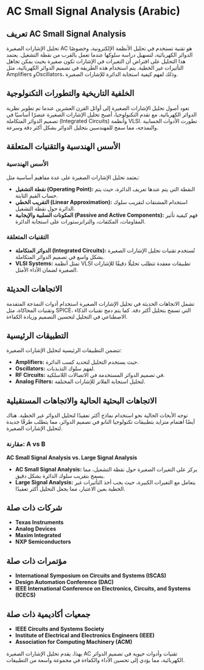 # AC Small Signal Analysis (Arabic)

## تعريف AC Small Signal Analysis
تحليل الإشارات الصغيرة AC هو تقنية تستخدم في تحليل الأنظمة الإلكترونية، وخصوصًا الدوائر الكهربائية، لتسهيل دراسة سلوكها عندما تعمل بالقرب من نقطة التشغيل. يعتمد هذا التحليل على افتراض أن التغيرات في الإشارات تكون صغيرة بحيث يمكن تجاهل التأثيرات غير الخطية. يتم استخدام هذه الطريقة في تصميم الدوائر الكهربائية، مثل Amplifiers وOscillators، وذلك لفهم كيفية استجابة الدائرة للإشارات الصغيرة.

## الخلفية التاريخية والتطورات التكنولوجية
تعود أصول تحليل الإشارات الصغيرة إلى أوائل القرن العشرين عندما تم تطوير نظرية الدوائر الكهربائية. مع تقدم التكنولوجيا، أصبح تحليل الإشارات الصغيرة عنصرًا أساسيًا في تصميم الدوائر المتكاملة (Integrated Circuits) وأنظمة VLSI. تطورت الأدوات الحسابية والنمذجة، مما سمح للمهندسين بتحليل الدوائر بشكل أكثر دقة وسرعة.

## الأسس الهندسية والتقنيات المتعلقة
### الأسس الهندسية
يعتمد تحليل الإشارات الصغيرة على عدة مفاهيم أساسية مثل:
- **نقطة التشغيل (Operating Point):** النقطة التي يتم عندها تعريف الدائرة، حيث يتم حساب القيم الثابتة.
- **التقريب الخطي (Linear Approximation):** استخدام المشتقات لتقريب سلوك الدائرة حول نقطة التشغيل.
- **المكونات السلبية والإيجابية (Passive and Active Components):** فهم كيفية تأثير المقاومات، المكثفات، والترانزستورات على استجابة الدائرة.

### التقنيات المتعلقة
- **الدوائر المتكاملة (Integrated Circuits):** تُستخدم تقنيات تحليل الإشارات الصغيرة بشكل واسع في تصميم الدوائر المتكاملة.
- **VLSI Systems:** تمثل أنظمة VLSI تطبيقات معقدة تتطلب تحليلًا دقيقًا للإشارات الصغيرة لضمان الأداء الأمثل.

## الاتجاهات الحديثة
تشمل الاتجاهات الحديثة في تحليل الإشارات الصغيرة استخدام أدوات النمذجة المتقدمة وتقنيات المحاكاة، مثل SPICE، التي تسمح بتحليل أكثر دقة. كما يتم دمج تقنيات الذكاء الاصطناعي في التحليل لتحسين التصميم وزيادة الكفاءة.

## التطبيقات الرئيسية
تتضمن التطبيقات الرئيسية لتحليل الإشارات الصغيرة:
- **Amplifiers:** حيث يستخدم التحليل لتحديد كسب الدائرة.
- **Oscillators:** لفهم سلوك التذبذبات.
- **RF Circuits:** في تصميم الدوائر المستخدمة في الاتصالات اللاسلكية.
- **Analog Filters:** لتحليل استجابة الفلاتر للإشارات المختلفة.

## الاتجاهات البحثية الحالية والاتجاهات المستقبلية
توجه الأبحاث الحالية نحو استخدام نماذج أكثر تعقيدًا لتحليل الدوائر غير الخطية. هناك أيضًا اهتمام متزايد بتطبيقات تكنولوجيا النانو في تصميم الدوائر، مما يتطلب طرقًا جديدة لتحليل الإشارات الصغيرة.

### مقارنة: A vs B
**AC Small Signal Analysis vs. Large Signal Analysis**
- **AC Small Signal Analysis:** يركز على التغيرات الصغيرة حول نقطة التشغيل، مما يسمح بتقريب سلوك الدائرة بشكل دقيق.
- **Large Signal Analysis:** يتعامل مع التغيرات الكبيرة، حيث يجب أخذ التأثيرات غير الخطية بعين الاعتبار، مما يجعل التحليل أكثر تعقيدًا.

## شركات ذات صلة
- **Texas Instruments**
- **Analog Devices**
- **Maxim Integrated**
- **NXP Semiconductors**

## مؤتمرات ذات صلة
- **International Symposium on Circuits and Systems (ISCAS)**
- **Design Automation Conference (DAC)**
- **IEEE International Conference on Electronics, Circuits, and Systems (ICECS)**

## جمعيات أكاديمية ذات صلة
- **IEEE Circuits and Systems Society**
- **Institute of Electrical and Electronics Engineers (IEEE)**
- **Association for Computing Machinery (ACM)**

بهذا، يقدم تحليل الإشارات الصغيرة AC تقنيات وأدوات حيوية في تصميم الدوائر الكهربائية، مما يؤدي إلى تحسين الأداء والكفاءة في مجموعة واسعة من التطبيقات.